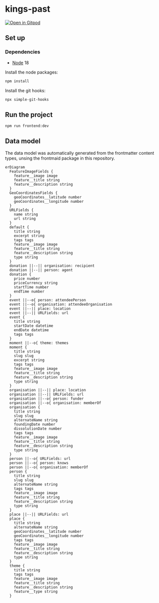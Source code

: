 # kings-past

[![Open in Gitpod](https://gitpod.io/button/open-in-gitpod.svg)](https://gitpod.io/#https://github.com/kingsdigitallab/kings-past/tree/develop)

## Set up

### Dependencies

- [Node](https://nodejs.org/) 18

Install the node packages:

```bash
npm install
```

Install the git hooks:

```bash
npx simple-git-hooks
```

## Run the project

```bash
npm run frontend:dev
```

## Data model

The data model was automatically generated from the frontmatter content types,
unsing the frontmaid package in this repository.

```mermaid
erDiagram
  FeatureImageFields {
    feature__image image
    feature__title string
    feature__description string
  }
  GeoCoordinatesFields {
    geoCoordinates__latitude number
    geoCoordinates__longitude number
  }
  URLFields {
    name string
    url string
  }
  default {
    title string
    excerpt string
    tags tags
    feature__image image
    feature__title string
    feature__description string
    type string
  }
  donation ||--|| organisation: recipient
  donation ||--|| person: agent
  donation {
    price number
    priceCurrency string
    startTime number
    endTime number
  }
  event ||--o{ person: attendeePerson
  event ||--o{ organisation: attendeeOrganisation
  event ||--|| place: location
  event ||--|| URLFields: url
  event {
    title string
    startDate datetime
    endDate datetime
    tags tags
  }
  moment ||--o{ theme: themes
  moment {
    title string
    slug slug
    excerpt string
    tags tags
    feature__image image
    feature__title string
    feature__description string
    type string
  }
  organisation ||--|| place: location
  organisation ||--|| URLFields: url
  organisation ||--o{ person: funder
  organisation ||--o{ organisation: memberOf
  organisation {
    title string
    slug slug
    alternateName string
    foundingDate number
    dissolutionDate number
    tags tags
    feature__image image
    feature__title string
    feature__description string
    type string
  }
  person ||--o{ URLFields: url
  person ||--o{ person: knows
  person ||--o{ organisation: memberOf
  person {
    title string
    slug slug
    alternateName string
    tags tags
    feature__image image
    feature__title string
    feature__description string
    type string
  }
  place ||--|| URLFields: url
  place {
    title string
    alternateName string
    geoCoordinates__latitude number
    geoCoordinates__longitude number
    tags tags
    feature__image image
    feature__title string
    feature__description string
    type string
  }
  theme {
    title string
    tags tags
    feature__image image
    feature__title string
    feature__description string
    feature__type string
  }
```
